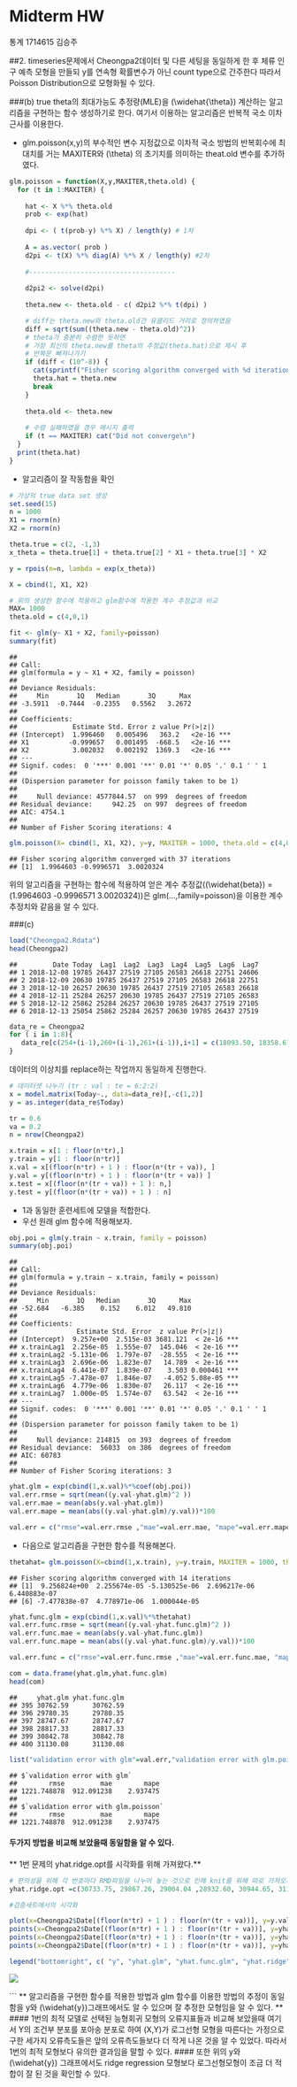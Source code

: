 Midterm HW
================
통계 1714615 김승주

\#\#2. timeseries문제에서 Cheongpa2데이터 및 다른 세팅을 동일하게 한 후 체류 인구 예측 모형을 만들되 y를
연속형 확률변수가 아닌 count type으로 간주한다 따라서 Poisson Distribution으로 모형화될 수 있다.

\#\#\#(b) true theta의 최대가능도 추정량(MLE)을 \(\widehat{\theta}\) 계산하는 알고리즘을
구현하는 함수 생성하기로 한다. 여기서 이용하는 알고리즘은 반복적 국소 이차근사를 이용한다.

  - glm.poisson(x,y)의 부수적인 변수 지정값으로 이차적 국소 방법의 반복회수에 최대치를 거는 MAXITER와
    \(\theta\) 의 초기치를 의미하는 theat.old 변수를 추가하였다.

<!-- end list -->

``` r
glm.poisson = function(X,y,MAXITER,theta.old) {
  for (t in 1:MAXITER) {
   
    hat <- X %*% theta.old
    prob <- exp(hat)
    
    dpi <- ( t(prob-y) %*% X) / length(y) # 1차
    
    A = as.vector( prob )
    d2pi <- t(X) %*% diag(A) %*% X / length(y) #2차
    
    #-------------------------------------
    
    d2pi2 <- solve(d2pi)
    
    theta.new <- theta.old - c( d2pi2 %*% t(dpi) )

    # diff는 theta.new와 theta.old간 유클리드 거리로 정의하였음
    diff = sqrt(sum((theta.new - theta.old)^2))
    # theta가 충분히 수렴한 듯하면 
    # 가장 최신의 theta.new를 theta의 추정값(theta.hat)으로 제시 후
    # 반복문 빠져나가기
    if (diff < (10^-8)) { 
      cat(sprintf("Fisher scoring algorithm converged with %d iterations\n", t))
      theta.hat = theta.new
      break
    }
    
    theta.old <- theta.new
    
    # 수렴 실패하였을 경우 메시지 출력
    if (t == MAXITER) cat("Did not converge\n")
  }
  print(theta.hat)
}
```

  - 알고리즘이 잘 작동함을 확인

<!-- end list -->

``` r
# 가상의 true data set 생성
set.seed(15)
n = 1000
X1 = rnorm(n)
X2 = rnorm(n)

theta.true = c(2, -1,3)
x_theta = theta.true[1] + theta.true[2] * X1 + theta.true[3] * X2

y = rpois(n=n, lambda = exp(x_theta))

X = cbind(1, X1, X2)

# 위의 생성한 함수에 적용하고 glm함수에 적용한 계수 추정값과 비교
MAX= 1000
theta.old = c(4,0,1)

fit <- glm(y~ X1 + X2, family=poisson)                                   
summary(fit)
```

    ## 
    ## Call:
    ## glm(formula = y ~ X1 + X2, family = poisson)
    ## 
    ## Deviance Residuals: 
    ##     Min       1Q   Median       3Q      Max  
    ## -3.5911  -0.7444  -0.2355   0.5562   3.2672  
    ## 
    ## Coefficients:
    ##              Estimate Std. Error z value Pr(>|z|)    
    ## (Intercept)  1.996460   0.005496   363.2   <2e-16 ***
    ## X1          -0.999657   0.001495  -668.5   <2e-16 ***
    ## X2           3.002032   0.002192  1369.3   <2e-16 ***
    ## ---
    ## Signif. codes:  0 '***' 0.001 '**' 0.01 '*' 0.05 '.' 0.1 ' ' 1
    ## 
    ## (Dispersion parameter for poisson family taken to be 1)
    ## 
    ##     Null deviance: 4577844.57  on 999  degrees of freedom
    ## Residual deviance:     942.25  on 997  degrees of freedom
    ## AIC: 4754.1
    ## 
    ## Number of Fisher Scoring iterations: 4

``` r
glm.poisson(X= cbind(1, X1, X2), y=y, MAXITER = 1000, theta.old = c(4,0,1))
```

    ## Fisher scoring algorithm converged with 37 iterations
    ## [1]  1.9964603 -0.9996571  3.0020324

위의 알고리즘을 구현하는 함수에 적용하여 얻은 계수 추정값(\(\widehat{beta}\) = (1.9964603
-0.9996571 3.0020324))은 glm(…,family=poisson)을 이용한 계수 추정치와 같음을 알 수 있다.

\#\#\#(c)

``` r
load("Cheongpa2.Rdata")
head(Cheongpa2)
```

    ##         Date Today  Lag1  Lag2  Lag3  Lag4  Lag5  Lag6  Lag7
    ## 1 2018-12-08 19785 26437 27519 27105 26583 26618 22751 24606
    ## 2 2018-12-09 20630 19785 26437 27519 27105 26583 26618 22751
    ## 3 2018-12-10 26257 20630 19785 26437 27519 27105 26583 26618
    ## 4 2018-12-11 25284 26257 20630 19785 26437 27519 27105 26583
    ## 5 2018-12-12 25862 25284 26257 20630 19785 26437 27519 27105
    ## 6 2018-12-13 25054 25862 25284 26257 20630 19785 26437 27519

``` r
data_re = Cheongpa2
for ( i in 1:8){
   data_re[c(254+(i-1),260+(i-1),261+(i-1)),i+1] = c(18093.50, 18358.67, 19212.33)
}
```

데이터의 이상치를 replace하는 작업까지 동일하게 진행한다.

``` r
# 데이터셋 나누기 (tr : val : te = 6:2:2)
x = model.matrix(Today~., data=data_re)[,-c(1,2)]
y = as.integer(data_re$Today)

tr = 0.6
va = 0.2
n = nrow(Cheongpa2)

x.train = x[1 : floor(n*tr),]
y.train = y[1 : floor(n*tr)]
x.val = x[(floor(n*tr) + 1 ) : floor(n*(tr + va)), ]
y.val = y[(floor(n*tr) + 1 ) : floor(n*(tr + va)) ]
x.test = x[(floor(n*(tr + va)) + 1 ): n,]
y.test = y[(floor(n*(tr + va)) + 1 ) : n]
```

  - 1과 동일한 훈련세트에 모델을 적합한다.
  - 우선 원래 glm 함수에 적용해보자.

<!-- end list -->

``` r
obj.poi = glm(y.train ~ x.train, family = poisson)
summary(obj.poi)
```

    ## 
    ## Call:
    ## glm(formula = y.train ~ x.train, family = poisson)
    ## 
    ## Deviance Residuals: 
    ##     Min       1Q   Median       3Q      Max  
    ## -52.684   -6.385    0.152    6.012   49.810  
    ## 
    ## Coefficients:
    ##               Estimate Std. Error  z value Pr(>|z|)    
    ## (Intercept)  9.257e+00  2.515e-03 3681.121  < 2e-16 ***
    ## x.trainLag1  2.256e-05  1.555e-07  145.046  < 2e-16 ***
    ## x.trainLag2 -5.131e-06  1.797e-07  -28.555  < 2e-16 ***
    ## x.trainLag3  2.696e-06  1.823e-07   14.789  < 2e-16 ***
    ## x.trainLag4  6.441e-07  1.839e-07    3.503 0.000461 ***
    ## x.trainLag5 -7.478e-07  1.846e-07   -4.052 5.08e-05 ***
    ## x.trainLag6  4.779e-06  1.830e-07   26.117  < 2e-16 ***
    ## x.trainLag7  1.000e-05  1.574e-07   63.542  < 2e-16 ***
    ## ---
    ## Signif. codes:  0 '***' 0.001 '**' 0.01 '*' 0.05 '.' 0.1 ' ' 1
    ## 
    ## (Dispersion parameter for poisson family taken to be 1)
    ## 
    ##     Null deviance: 214815  on 393  degrees of freedom
    ## Residual deviance:  56033  on 386  degrees of freedom
    ## AIC: 60783
    ## 
    ## Number of Fisher Scoring iterations: 3

``` r
yhat.glm = exp(cbind(1,x.val)%*%coef(obj.poi))
val.err.rmse = sqrt(mean((y.val-yhat.glm)^2 ))
val.err.mae = mean(abs(y.val-yhat.glm))
val.err.mape = mean(abs((y.val-yhat.glm)/y.val))*100

val.err = c("rmse"=val.err.rmse ,"mae"=val.err.mae, "mape"=val.err.mape)
```

  - 다음으로 알고리즘을 구현한 함수를 적용해본다.

<!-- end list -->

``` r
thetahat= glm.poisson(X=cbind(1,x.train), y=y.train, MAXITER = 1000, theta.old = c(8,rep(0, ncol(x))))
```

    ## Fisher scoring algorithm converged with 14 iterations
    ## [1]  9.256824e+00  2.255674e-05 -5.130525e-06  2.696217e-06  6.440883e-07
    ## [6] -7.477838e-07  4.778971e-06  1.000044e-05

``` r
yhat.func.glm = exp(cbind(1,x.val)%*%thetahat)
val.err.func.rmse = sqrt(mean((y.val-yhat.func.glm)^2 ))
val.err.func.mae = mean(abs(y.val-yhat.func.glm))
val.err.func.mape = mean(abs((y.val-yhat.func.glm)/y.val))*100

val.err.func = c("rmse"=val.err.func.rmse ,"mae"=val.err.func.mae, "mape"=val.err.func.mape)
```

``` r
com = data.frame(yhat.glm,yhat.func.glm)
head(com)
```

    ##     yhat.glm yhat.func.glm
    ## 395 30762.59      30762.59
    ## 396 29780.35      29780.35
    ## 397 28747.67      28747.67
    ## 398 28817.33      28817.33
    ## 399 30842.78      30842.78
    ## 400 31130.08      31130.08

``` r
list("validation error with glm"=val.err,"validation error with glm.poisson"=val.err.func)
```

    ## $`validation error with glm`
    ##        rmse         mae        mape 
    ## 1221.748878  912.091238    2.937475 
    ## 
    ## $`validation error with glm.poisson`
    ##        rmse         mae        mape 
    ## 1221.748878  912.091238    2.937475

#### 두가지 방법을 비교해 보았을때 동일함을 알 수 있다.

\*\* 1번 문제의 yhat.ridge.opt를 시각화를 위해 가져왔다.\*\*

``` r
# 편의성을 위해 각 번호마다 RMD파일을 나누어 놓는 것으로 인해 knit를 위해 따로 가져오게 되었습니다.
yhat.ridge.opt =c(30733.75, 29867.26, 29004.04 ,28932.60, 30944.65, 31111.76 ,30391.88 ,30615.90, 29602.78, 29042.28, 28889.62 ,30484.35 ,30444.57, 30897.16 ,29747.58 ,26709.43, 27057.85, 26969.87, 28447.53 ,31053.36 ,29603.32 ,28911.68 ,29685.83, 27587.37 ,28418.78, 31710.20 ,31025.48 ,31260.74, 31335.61 ,30634.57, 29467.78, 29576.65, 31791.97 ,31025.86 ,30781.59 ,31537.75 ,30508.30, 30132.28, 29830.40, 31457.69 ,30530.49, 31458.92, 31057.34 ,31137.68, 29129.40, 29368.43 ,31604.31, 30278.45, 31507.96, 31869.07 ,29795.63 ,30712.98, 30211.33 ,32311.80 ,31825.21, 31961.94, 31777.47, 31674.47, 30871.23, 31168.13 ,32757.33 ,31360.16 ,32661.72, 32298.72, 31604.63, 30321.11 ,30756.37, 32667.07, 32117.63, 32688.72, 31392.49 ,31238.91, 30059.40 ,30848.46 ,31747.49 ,31261.63 ,31369.86, 30784.56 ,30340.68 ,29810.91, 29585.82 ,31755.11, 31226.98, 31508.49, 31344.17, 30992.72 ,30069.74 ,30593.98, 32670.43 ,32176.11 ,32256.34 ,32199.98 ,31727.08 ,30642.70 ,31370.19, 32662.32 ,32446.71, 31975.25, 32521.87, 31142.78 ,30981.31, 30501.76 ,32894.91, 32016.94, 32273.41 ,31973.97 ,31782.47, 30513.80 ,31201.18, 33102.85, 32323.71 ,32720.99 ,30598.82 ,30484.22 ,29925.73 ,31209.30, 32985.46, 31275.55, 32856.03 ,31311.74 ,31591.04 ,30289.00 ,31578.94, 33301.00, 33239.29, 33226.80 ,32464.49, 31088.49, 31343.02, 31403.97 ,33229.62, 33036.22 )
```

``` r
#검증세트에서의 시각화

plot(x=Cheongpa2$Date[(floor(n*tr) + 1 ) : floor(n*(tr + va))], y=y.val, xlab = "Data in Validation set")
points(x=Cheongpa2$Date[(floor(n*tr) + 1 ) : floor(n*(tr + va))], y=yhat.glm, pch="*", col="blue")
points(x=Cheongpa2$Date[(floor(n*tr) + 1 ) : floor(n*(tr + va))], y=yhat.func.glm, pch="o", col="red")
points(x=Cheongpa2$Date[(floor(n*tr) + 1 ) : floor(n*(tr + va))], y=yhat.ridge.opt, pch="*", col="darkgreen")

legend("bottomright", c( "y", "yhat.glm", "yhat.func.glm", "yhat.ridge") , col=c("black","blue","red", "darkgreen"), pch = c("o","*","o","*"))
```

![](Count_dist_files/figure-gfm/unnamed-chunk-10-1.png)<!-- -->

\`\`\` \*\* 알고리즘을 구현한 함수를 적용한 방법과 glm 함수를 이용한 방법의 추정이 동일함을 y와
\(\widehat{y}\)그래프에서도 알 수 있으며 잘 추정한 모형임을 알 수 있다. \*\* \#\#\#\# 1번의 최적
모델로 선택된 능형회귀 모형의 오류지표들과 비교해 보았을때 여기서 Y의 조건부 분포를 포아송 분포로 하여 (X,Y)가
로그선형 모형을 따른다는 가정으로 구한 세가지 오류측도들은 앞의 오류측도들보다 더 작게 나온 것을 알 수 있었다. 따라서
1번의 최적 모형보다 유의한 결과임을 말할 수 있다. \#\#\#\# 또한 위의 y와 \(\widehat{y}\)
그래프에서도 ridge regression 모형보다 로그선형모형이 조금 더 적합이 잘 된 것을 확인할 수 있다.
